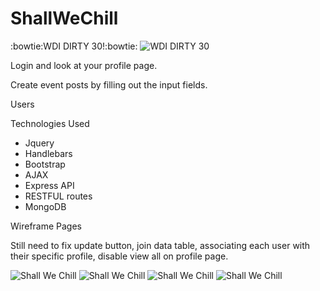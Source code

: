 # ShallWeChill
:bowtie:WDI DIRTY 30!:bowtie:
![WDI DIRTY 30](http://i.imgur.com/FOC3DmV.jpg?3)

Login and look at your profile page.

Create event posts by filling out the input fields.

Users

Technologies Used

* Jquery
* Handlebars
* Bootstrap
* AJAX
* Express API
* RESTFUL routes
* MongoDB

Wireframe Pages

Still need to fix update button, join data table, associating each user with their specific profile, disable view all on profile page.

![Shall We Chill](http://i.imgur.com/qnFyLJo.png?1)
![Shall We Chill](http://i.imgur.com/ABmpb8t.png?1)
![Shall We Chill](http://i.imgur.com/B3huix2.png?1)
![Shall We Chill](http://i.imgur.com/LcCoPD6.png?1)
